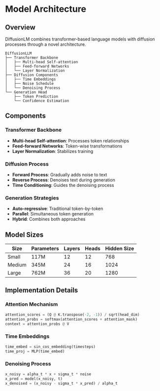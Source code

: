 # Model Architecture

## Overview

DiffusionLM combines transformer-based language models with diffusion processes through a novel architecture.

```
DiffusionLLM
├── Transformer Backbone
│   ├── Multi-head Self-attention
│   ├── Feed-forward Networks
│   └── Layer Normalization
├── Diffusion Components
│   ├── Time Embeddings
│   ├── Noise Schedule
│   └── Denoising Process
└── Generation Head
    ├── Token Prediction
    └── Confidence Estimation
```

## Components

### Transformer Backbone

- **Multi-head Self-attention**: Processes token relationships
- **Feed-forward Networks**: Token-wise transformations
- **Layer Normalization**: Stabilizes training

### Diffusion Process

- **Forward Process**: Gradually adds noise to text
- **Reverse Process**: Denoises text during generation
- **Time Conditioning**: Guides the denoising process

### Generation Strategies

- **Auto-regressive**: Traditional token-by-token
- **Parallel**: Simultaneous token generation
- **Hybrid**: Combines both approaches

## Model Sizes

| Size   | Parameters | Layers | Heads | Hidden Size |
| ------ | ---------- | ------ | ----- | ----------- |
| Small  | 117M       | 12     | 12    | 768         |
| Medium | 345M       | 24     | 16    | 1024        |
| Large  | 762M       | 36     | 20    | 1280        |

## Implementation Details

### Attention Mechanism

```python
attention_scores = (Q @ K.transpose(-2, -1)) / sqrt(head_dim)
attention_probs = softmax(attention_scores + attention_mask)
context = attention_probs @ V
```

### Time Embeddings

```python
time_embed = sin_cos_embedding(timesteps)
time_proj = MLP(time_embed)
```

### Denoising Process

```python
x_noisy = alpha_t * x + sigma_t * noise
x_pred = model(x_noisy, t)
x_denoised = (x_noisy - sigma_t * x_pred) / alpha_t
```